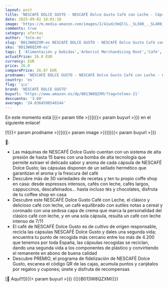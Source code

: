 ```yaml
---
layout: post
title: 'NESCAFÉ DOLCE GUSTO - NESCAFÉ Dolce Gusto Café con Leche - Cápsulas de Café  90 Cápsulas  3 x 30  - Intensidad 7 - Originales para cafeteras Dolce Gusto'
date: 2025-09-02 18:01:18
image: 'https://m.media-amazon.com/images/I/41udz3mQllL._SL500_._SL400_.jpg'
comments: true
category: ofertas
author: 'tole.es'
slug: 'B013W8QZXM-es NESCAFÉ DOLCE GUSTO - NESCAFÉ Dolce Gusto Café con Leche...'
sku: 'B013W8QZXM-es'
tags: [ 'Alimentación y bebidas','Arborist Merchandising Root','Café','Café para Dolce Gusto','Café para máquinas Dolce Gusto','Café, té y bebidas','Cápsulas de café','Cápsulas y vainas','Nescafe Dolce Gusto Cápsulas','Novedades en Alimentación y bebidas','Ofertas Nestle Despensa','Self Service','Semana de Nestlé Dolce Gusto','Special Features Stores','dd53b5bc-bcd1-4c9b-ab43-793ed912ccdd_0','dd53b5bc-bcd1-4c9b-ab43-793ed912ccdd_2401','dd53b5bc-bcd1-4c9b-ab43-793ed912ccdd_2601','dd53b5bc-bcd1-4c9b-ab43-793ed912ccdd_401','dd53b5bc-bcd1-4c9b-ab43-793ed912ccdd_4501','dd53b5bc-bcd1-4c9b-ab43-793ed912ccdd_5101','dd53b5bc-bcd1-4c9b-ab43-793ed912ccdd_7001','dd53b5bc-bcd1-4c9b-ab43-793ed912ccdd_7301','dd53b5bc-bcd1-4c9b-ab43-793ed912ccdd_901','dolce','gusto','nescafé dolce gusto','🇪🇸', ]
actualPrice: 26.0 EUR
currency: EUR
price: 26.0
comparePrice: 26.97 EUR
prodname: 'NESCAFÉ DOLCE GUSTO - NESCAFÉ Dolce Gusto Café con Leche - Cápsulas de Café  90 Cápsulas  3 x 30  - Intensidad 7 - Originales para cafeteras Dolce Gusto'
country: 'es'
flag: '🇪🇸'
brand: 'NESCAFÉ DOLCE GUSTO'
buyurl: 'https://www.amazon.es/dp/B013W8QZXM/?tag=tolees-21'
descuento: '3.60'
average: '24.0364598540144'
---
```


En este momento está [{{< param title >}}]({{< param buyurl >}}) en el siguiente enlace!

[![{{< param prodname >}}]({{< param image >}})]({{< param buyurl >}})

🔎:

- Las máquinas de NESCAFÉ Dolce Gusto cuentan con un sistema de alta presión de hasta 15 bares con una bomba de alta tecnología que permite extraer el delicado sabor y aroma de cada cápsula de NESCAFÉ Dolce Gusto; las cápsulas disponen de un sellado hermético que garantizan el aroma y la frescura del café
- Descubre más de 30 variedades de recetas y ten tu propio coffe shop en casa: desde espressos intensos, cafés con leche, cafés largos, cappuccinos, descafeinados... hasta incluso tés y chocolates, disfruta de tu coffee shop en casa
- Descubre este NESCAFÉ Dolce Gusto Café con Leche, el clásico y delicioso café con leche, un café equilibrado con sutiles notas a cereal y coronado con una sedosa capa de crema que marca la personalidad del clásico café con leche, y en una sola cápsula, resulta un café con leche intenso de 7/11
- El café de NESCAFÉ Dolce Gusto es de cultivo de origen responsable, recicla las cápsulas NESCAFÉ Dolce Gusto y dales una segunda vida; encuentra tu punto de recogida más cercano entre los más de 4.200 que tenemos por toda España, las cápsulas recogidas se reciclan, dando una segunda vida a los componentes de plástico y convirtiendo el remanente en abono de buena calidad
- Descubre PREMIO, el programa de fidelización de NESCAFÉ Dolce Gusto, escanea el código QR de las cajas, acumula puntos y canjéalos por regalos y cupones; únete y disfruta de recompensas

[🛒 Aquí!!!]({{< param buyurl >}})
{{<world>}}B013W8QZXM{{</world>}}
